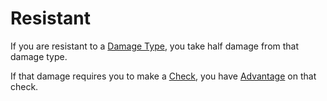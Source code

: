 # Resistant

If you are resistant to a [Damage Type](../Damage%20Types/!Damage%20Types.md), you take half damage from that damage type.

If that damage requires you to make a [Check](../Game%20Structure/Check.md), you have [Advantage](../Dice%20Rolls/Advantage.md) on that check.